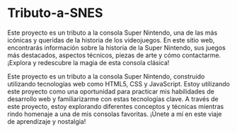 # Tributo-a-SNES
Este proyecto es un tributo a la consola Super Nintendo, una de las más icónicas y queridas de la historia de los videojuegos. En este sitio web, encontrarás información sobre la historia de la Super Nintendo, sus juegos más destacados, aspectos técnicos, piezas de arte y cómo contactarme. ¡Explora y redescubre la magia de esta consola clásica!

Este proyecto es un tributo a la consola Super Nintendo, construido utilizando tecnologías web como HTML5, CSS y JavaScript. Estoy utilizando este proyecto como una oportunidad para practicar mis habilidades de desarrollo web y familiarizarme con estas tecnologías clave. A través de este proyecto, estoy explorando diferentes conceptos y técnicas mientras rindo homenaje a una de mis consolas favoritas. ¡Únete a mí en este viaje de aprendizaje y nostalgia!
